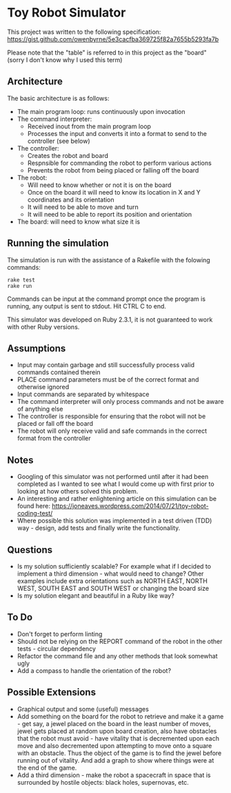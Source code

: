 Toy Robot Simulator
===================

This project was written to the following specification: https://gist.github.com/owenbyrne/5e3cacfba369725f82a7655b5293fa7b

Please note that the "table" is referred to in this project as the "board" (sorry I don't know why I used this term)

Architecture
------------

The basic architecture is as follows:
* The main program loop: runs continuously upon invocation
* The command interpreter:
	* Received inout from the main program loop
	* Processes the input and converts it into a format to send to the controller (see below)
* The controller:
	* Creates the robot and board 
	* Respnsible for commanding the robot to perform various actions
	* Prevents the robot from being placed or falling off the board
* The robot:
	* Will need to know whether or not it is on the board
	* Once on the board it will need to know its location in X and Y coordinates and its orientation
	* It will need to be able to move and turn
	* It will need to be able to report its position and orientation
* The board: will need to know what size it is

Running the simulation
----------------------

The simulation is run with the assistance of a Rakefile with the folowing commands:

```
rake test
rake run
```

Commands can be input at the command prompt once the program is running, any output is sent to stdout. Hit CTRL C to end.

This simulator was developed on Ruby 2.3.1, it is not guaranteed to work with other Ruby versions.

Assumptions
-----------

* Input may contain garbage and still successfully process valid commands contained therein
* PLACE command parameters must be of the correct format and otherwise ignored
* Input commands are separated by whitespace
* The command interpreter will only process commands and not be aware of anything else
* The controller is responsible for ensuring that the robot will not be placed or fall off the board
* The robot will only receive valid and safe commands in the correct format from the controller

Notes
-----

* Googling of this simulator was not performed until after it had been completed as I wanted to see what I would come up with first prior to looking at how others solved this problem.
* An interesting and rather enlightening article on this simulation can be found here: https://joneaves.wordpress.com/2014/07/21/toy-robot-coding-test/
* Where possible this solution was implemented in a test driven (TDD) way - design, add tests and finally write the functionality.

Questions
---------

* Is my solution sufficiently scalable? For example what if I decided to implement a third dimension - what would need to change? Other examples include extra orientations such as NORTH EAST, NORTH WEST, SOUTH EAST and SOUTH WEST or changing the board size
* Is my solution elegant and beautiful in a Ruby like way?

To Do
-----

* Don't forget to perform linting
* Should not be relying on the REPORT command of the robot in the other tests - circular dependency
* Refactor the command file and any other methods that look somewhat ugly
* Add a compass to handle the orientation of the robot?

Possible Extensions
-------------------

* Graphical output and some (useful) messages
* Add something on the board for the robot to retrieve and make it a game - get say, a jewel placed on the board in the least number of moves, jewel gets placed at random upon board creation, also have obstacles that the robot must avoid - have vitality that is decremented upon each move and also decremented upon attempting to move onto a square with an obstacle. Thus the object of the game is to find the jewel before running out of vitality. And add a graph to show where things were at the end of the game.
* Add a third dimension - make the robot a spacecraft in space that is surrounded by hostile objects: black holes, supernovas, etc.
